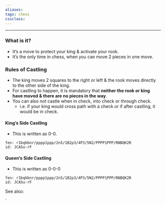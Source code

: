 ```yaml
---
aliases:
tags: chess  
cssclass:
---
```

---

### What is it?
- It’s a move to protect your king & activate your rook.
- It’s the only time in chess, when you can move 2 pieces in one move.

### Rules of Castling
- The king moves 2 squares to the right or left & the rook moves directly to the other side of the king.
- For castling to happen, it is mandatory that **neither the rook or king have moved & there are no pieces in the way**.
- You can also not castle when in check, into check or through check. 
	- i.e. if your king would cross path with a check or if after castling, it would be in check.

#### King’s Side Castling
- This is written as 0-0.

```chesser
fen: r1bqkbnr/pppp1ppp/2n5/1B2p3/4P3/5N2/PPPP1PPP/RNBQK2R
id: JCASu-rF
```



#### Queen’s Side Castling
- This is written as 0-0-0

```chesser
fen: r1bqkbnr/pppp1ppp/2n5/1B2p3/4P3/5N2/PPPP1PPP/RNBQK2R
id: JCASu-rF
```




See also:

`
